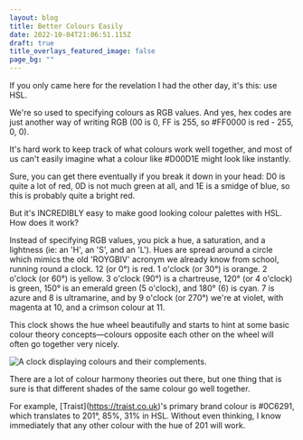 ```yaml
---
layout: blog
title: Better Colours Easily
date: 2022-10-04T21:06:51.115Z
draft: true
title_overlays_featured_image: false
page_bg: ""
---
```

I﻿f you only came here for the revelation I had the other day, it's this: use HSL.

W﻿e're so used to specifying colours as RGB values. And yes, hex codes are just another way of writing RGB (00 is 0, FF is 255, so #FF0000 is red - 255, 0, 0). 

It's hard work to keep track of what colours work well together, and most of us can't easily imagine what a colour like #D00D1E might look like instantly.

Sure, you can get there eventually if you break it down in your head: D0 is quite a lot of red, 0D is not much green at all, and 1E is a smidge of blue, so this is probably quite a bright red.

But it's INCREDIBLY easy to make good looking colour palettes with HSL. How does it work?

I﻿nstead of specifying RGB values, you pick a hue, a saturation, and a lightness (ie: an 'H', an 'S', and an 'L'). Hues are spread around a circle which mimics the old 'ROYGBIV' acronym we already know from school, running round a clock. 12 (or 0°) is red. 1 o'clock (or 30°) is orange. 2 o'clock (or 60°) is yellow. 3 o'clock (90°) is a chartreuse, 120° (or 4 o'clock) is green, 150° is an emerald green (5 o'clock), and 180° (6) is cyan. 7 is azure and 8 is ultramarine, and by 9 o'clock (or 270°) we're at violet, with magenta at 10, and a crimson colour at 11. 

T﻿his clock shows the hue wheel beautifully and starts to hint at some basic colour theory concepts—colours opposite each other on the wheel will often go together very nicely.

![A clock displaying colours and their complements.](/media/uploads/rainbow-multi-coloured-wall-clock-578129b_01.jpeg)

T﻿here are a lot of colour harmony theories out there, but one thing that is sure is that different shades of the same colour go well together.

F﻿or example, \[Traist](https://traist.co.uk)'s primary brand colour is #0C6291, which translates to 201°, 85%, 31% in HSL. Without even thinking, I know immediately that any other colour with the hue of 201 will work.